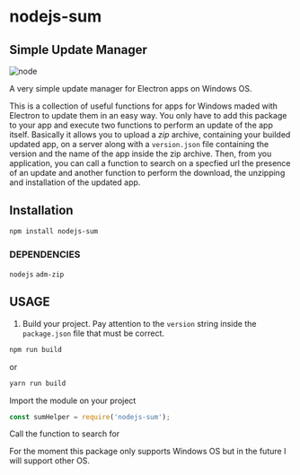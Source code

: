 # nodejs-sum
## Simple Update Manager
![node](https://img.shields.io/node/v/passport.svg?style=plastic)

A very simple update manager for Electron apps on Windows OS.

This is a collection of useful functions for apps for Windows maded with Electron to update them in an easy way. You only have to add this package to your app and execute two functions to perform an update of the app itself.
Basically it allows you to upload a *zip* archive, containing your builded updated app, on a server along with a `version.json` file containing the version and the name of the app inside the zip archive. Then, from you application, you can call a function to search on a specfied url the presence of an update and another function to perform the download, the unzipping and installation of the updated app.

## Installation
```bash
npm install nodejs-sum
```

### DEPENDENCIES
`nodejs`
`adm-zip`

## USAGE
1. Build your project. Pay attention to the `version` string inside the `package.json` file that must be correct.
```bash
npm run build
```
or
```bash
yarn run build
```
Import the module on your project
```javascript
const sumHelper = require('nodejs-sum');
```

Call the function to search for




For the moment this package only supports Windows OS but in the future I will support other OS.

